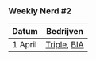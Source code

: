 ### Weekly Nerd #2

| Datum   | Bedrijven                                                         |
| ------- | ----------------------------------------------------------------- |
| 1 April | [Triple](https://www.wearetriple.com), [BIA](https://www.bia.nl/) |
